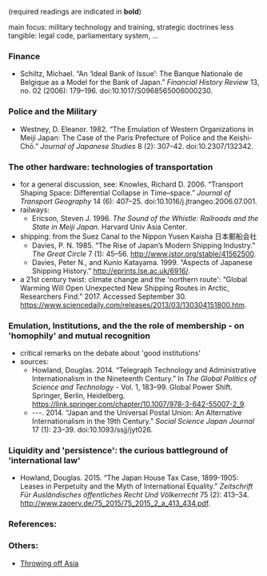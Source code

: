 (required readings are indicated in **bold**)


main focus: military technology and training, strategic doctrines
less tangible: legal code, parliamentary system, ...

### Finance
* Schiltz, Michael. “An ‘Ideal Bank of Issue’: The Banque Nationale de Belgique as a Model for the Bank of Japan.” *Financial History Review* 13, no. 02 (2006): 179–196. doi:10.1017/S0968565006000230.

### Police and the Military
* Westney, D. Eleanor. 1982. “The Emulation of Western Organizations in Meiji Japan: The Case of the Paris Prefecture of Police and the Keishi-Chō.” *Journal of Japanese Studies* 8 (2): 307–42. doi:10.2307/132342.

### The other hardware: technologies of transportation
* for a general discussion, see: Knowles, Richard D. 2006. “Transport Shaping Space: Differential Collapse in Time–space.” *Journal of Transport Geography* 14 (6): 407–25. doi:10.1016/j.jtrangeo.2006.07.001.
* railways:
   * Ericson, Steven J. 1996. *The Sound of the Whistle: Railroads and the State in Meiji Japan*. Harvard Univ Asia Center.
* shipping: from the Suez Canal to the Nippon Yusen Kaisha 日本郵船会社 
   * Davies, P. N. 1985. “The Rise of Japan’s Modern Shipping Industry.” *The Great Circle* 7 (1): 45–56. http://www.jstor.org/stable/41562500.
   * Davies, Peter N., and Kunio Katayama. 1999. “Aspects of Japanese Shipping History.” http://eprints.lse.ac.uk/6916/.
* a 21st century twist: climate change and the 'northern route': “Global Warming Will Open Unexpected New Shipping Routes in Arctic, Researchers Find.” 2017. Accessed September 30. https://www.sciencedaily.com/releases/2013/03/130304151800.htm.

### Emulation, Institutions, and the the role of membership - on 'homophily' and mutual recognition
* critical remarks on the debate about 'good institutions'
* sources:
    * Howland, Douglas. 2014. “Telegraph Technology and Administrative Internationalism in the Nineteenth Century.” In *The Global Politics of Science and Technology* - Vol. 1, 183–99. Global Power Shift. Springer, Berlin, Heidelberg. https://link.springer.com/chapter/10.1007/978-3-642-55007-2_9.
    * ---. 2014. “Japan and the Universal Postal Union: An Alternative Internationalism in the 19th Century.” *Social Science Japan Journal* 17 (1): 23–39. doi:10.1093/ssjj/jyt026.

### Liquidity and 'persistence': the curious battleground of 'international law'
* Howland, Douglas. 2015. “The Japan House Tax Case, 1899-1905: Leases in Perpetuity and the Myth of International Equality.” *Zeitschrift Für Ausländisches öffentliches Recht Und Völkerrecht* 75 (2): 413–34. http://www.zaoerv.de/75_2015/75_2015_2_a_413_434.pdf.


### References:


### Others:
* [Throwing off Asia](https://ocw.mit.edu/ans7870/21f/21f.027/throwing_off_asia_01/index.html)
